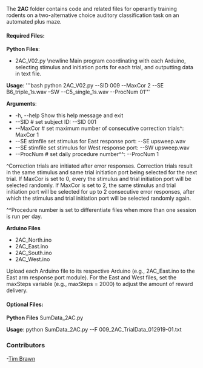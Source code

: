 The **2AC** folder contains code and related files for operantly training rodents on a two-alternative choice auditory classification task on an automated plus maze. 

#### Required Files:
**Python Files**: 
- 2AC_V02.py \newline 
Main program coordinating with each Arduino, selecting stimulus and initiation ports for each trial, and outputting data in text file.

**Usage**: '''bash python 2AC_V02.py --SID 009 --MaxCor 2 --SE B6_triple_1s.wav –SW --C5_single_1s.wav --ProcNum 01'''

**Arguments**:
- -h, --help 			Show this help message and exit
- --SID #			set subject ID: --SID 001
- --MaxCor #			set maximum number of consecutive correction trials^: MaxCor 1
- --SE stimfile			set stimulus for East response port: --SE upsweep.wav
- --SE stimfile			set stimulus for West response port: --SW upsweep.wav
- --ProcNum #			set daily procedure number^^: --ProcNum 1

^Correction trials are initiated after error responses. Correction trials result in the same stimulus and same trial initiation port being selected for the next trial. If MaxCor is set to 0, every the stimulus and trial initiation port will be selected randomly.  If MaxCor is set to 2, the same stimulus and trial initiation port will be selected for up to 2 consecutive error responses, after which the stimulus and trial initiation port will be selected randomly again.  

^^Procedure number is set to differentiate files when more than one session is run per day.

**Arduino Files**
- 2AC_North.ino
- 2AC_East.ino
- 2AC_South.ino
- 2AC_West.ino

Upload each Arduino file to its respective Arduino (e.g., 2AC_East.ino to the East arm response port module).  For the East and West files, set the maxSteps variable (e.g., maxSteps = 2000) to adjust the amount of reward delivery.

#### Optional Files:
**Python Files**
SumData_2AC.py 


**Usage**: python SumData_2AC.py --F 009_2AC_TrialData_012919-01.txt

### Contributors
-[Tim Brawn](http://www.mit.edu/people/tpbrawn/index.html)
